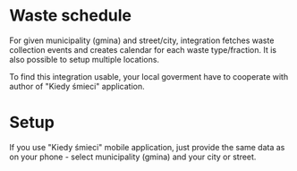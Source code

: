 # Waste schedule
For given municipality (gmina) and street/city, integration fetches waste collection events and creates calendar for each waste type/fraction. It is also possible to setup multiple locations.

To find this integration usable, your local goverment have to cooperate with author of "Kiedy śmieci" application.

# Setup
If you use "Kiedy śmieci" mobile application, just provide the same data as on your phone - select municipality (gmina) and your city or street.
